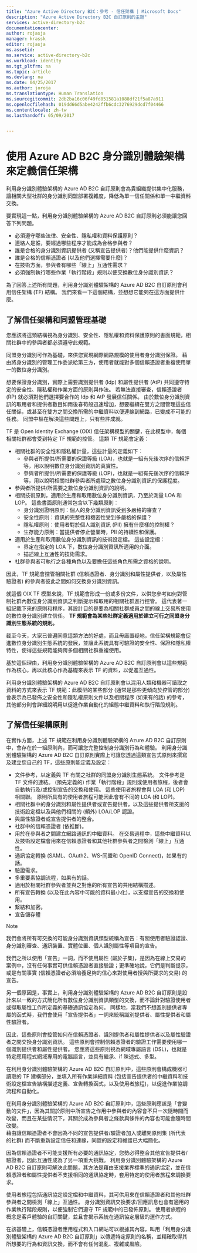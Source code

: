 ```yaml
---
title: "Azure Active Directory B2C：參考 - 信任架構 | Microsoft Docs"
description: "Azure Active Directory B2C 自訂原則的主題"
services: active-directory-b2c
documentationcenter: 
author: rojasja
manager: krassk
editor: rojasja
ms.assetid: 
ms.service: active-directory-b2c
ms.workload: identity
ms.tgt_pltfrm: na
ms.topic: article
ms.devlang: na
ms.date: 04/25/2017
ms.author: joroja
ms.translationtype: Human Translation
ms.sourcegitcommit: 2db2ba16c06f49fd851581a1088df21f5a87a911
ms.openlocfilehash: 019dd66d5abe4242ffb6cdc3276929dcd7f04466
ms.contentlocale: zh-tw
ms.lasthandoff: 05/09/2017


---
```


# <a name="defining-trust-frameworks-with-azure-ad-b2c-identity-experience-framework"></a>使用 Azure AD B2C 身分識別體驗架構來定義信任架構

利用身分識別體驗架構的 Azure AD B2C 自訂原則會為貴組織提供集中化服務，讓相關大型社群的身分識別同盟部署複雜度，降低為單一信任關係和單一中繼資料交換。

要實現這一點，利用身分識別體驗架構的 Azure AD B2C 自訂原則必須能讓您回答下列問題。

- 必須遵守哪些法律、安全性、隱私權和資料保護原則？
- 連絡人是誰，要經過哪些程序才能成為合格參與者？
- 誰是合格的身分識別資訊提供者 (又稱宣告提供者)？他們能提供什麼資訊？
- 誰是合格的信賴憑證者 [以及他們選擇需要什麼]？
- 在技術方面，參與者有哪些「線上」互通性需求？
- 必須強制執行哪些作業「執行階段」規則以便交換數位身分識別資訊？

為了回答上述所有問題，利用身分識別體驗架構的 Azure AD B2C 自訂原則會利用信任架構 (TF) 結構。 我們來看一下這個結構，並想想它能夠在這方面提供什麼。

## <a name="understanding-the-trust-framework-and-federation-management-foundation"></a>了解信任架構和同盟管理基礎

您應該將這類結構視為身分識別、安全性、隱私權和資料保護原則的書面規範，相關社群中的參與者都必須遵守此規範。

同盟身分識別可作為基礎，來供您實現網際網路規模的使用者身分識別保證。  藉由將身分識別的管理工作委派給第三方，使用者就能對多個信賴憑證者重複使用單一的數位身分識別。  

想要保證身分識別，實際上需要識別提供者 (Idp) 和屬性提供者 (AtP) 共同遵守特定的安全性、隱私權和作業方面的原則與作法。  若無法直接審查，信賴憑證者 (RP) 就必須對他們選擇要合作的 Idp 和 AtP 發展信任關係。  由於數位身分識別資訊的取用者和提供者數目如雨後春筍般迅速增加，想要繼續在雙方之間管理這些信任關係，或甚至在雙方之間交換所需的中繼資料以便連線到網路，已變成不可能的任務。  同盟中樞在解決這些問題上，只有些許成就。

TF 是 Open Identity Exchange (OIX) 信任架構模型的關鍵，在此模型中，每個相關社群都會受到特定 TF 規範的控管。 這類 TF 規範會定義︰

- 相關社群的安全性和隱私權計量，這些計量的定義如下︰
    - 參與者所提供/所需要的保證等級 (LOA)，也就是一組有先後次序的信賴評等，用以說明數位身分識別資訊的真實性。
    - 參與者所提供/所需要的保護等級 (LOP)，也就是一組有先後次序的信賴評等，用以說明相關社群參與者所處理之數位身分識別資訊的保護程度。
- 參與者所提供/所需要之數位身分識別資訊的說明。
- 相關技術原則，適用於生產和取用數位身分識別資訊，乃至於測量 LOA 和 LOP。 這些書面原則通常包含以下幾類原則︰
    - 身分識別證明原則︰個人的身分識別資訊受到多嚴格的審查？
    - 安全性原則︰資訊的完整性和機密性受到多嚴格的保護？
    - 隱私權原則︰使用者對於個人識別資訊 (PII) 擁有什麼樣的控制權？
    - 生存能力原則︰當提供者停止營業時，PII 的持續性和保護。
- 適用於生產和取用數位身分識別資訊的技術設定檔。 這些設定檔：
    - 界定在指定的 LOA 下，數位身分識別資訊所適用的介面。
    - 描述線上互通性的技術需求。
- 社群參與者可執行之各種角色以及要擔任這些角色所需之資格的說明。

因此，TF 規範會控管相關社群 (信賴憑證者、身分識別和屬性提供者，以及屬性驗證者) 的參與者彼此之間如何交換身分識別資訊。

就這個 OIX TF 模型來說，TF 規範會形成一份或多份文件，以供您參考如何對管制社群內數位身分識別資訊之判斷提示和取用的相關社群進行控管。 這代表著一組記載下來的原則和程序，其設計目的是要為相關社群成員之間的線上交易所使用的數位身分識別建立信任。  **TF 規範會為某些社群定義適用於建立可行之同盟身分識別生態系統的規則。**

截至今天，大家已普遍同意這類方法的好處，而且毋庸置疑地，信任架構規範會促進數位身分識別生態系統的發展，並讓此系統具有可驗證的安全性、保證和隱私權特性，使得這些規範能夠跨多個相關社群重複使用。

基於這個理由，利用身分識別體驗架構的 Azure AD B2C 自訂原則會以這些規範作為核心，再以此核心作為基礎來表示 TF 的資料，以促進互通性。  

利用身分識別體驗架構的 Azure AD B2C 自訂原則會以混用人類和機器可讀取之資料的方式來表示 TF 規範：此模型的某些部分 (通常是那些更傾向於控管的部分) 會表示為已發佈之安全性和隱私權原則文件以及相關程序 (如果有的話) 的參考，其他部分則會詳細說明用以促進作業自動化的組態中繼資料和執行階段規則。

## <a name="understanding-trust-framework-policies"></a>了解信任架構原則

在實作方面，上述 TF 規範在利用身分識別體驗架構的 Azure AD B2C 自訂原則中，會存在於一組原則內，而可讓您完整控制身分識別行為和體驗。  利用身分識別體驗架構的 Azure AD B2C 自訂原則實際上可讓您透過這類宣告式原則來撰寫及建立您自己的 TF，這些原則能定義及設定︰

- 文件參考，以定義與 TF 有關之社群的同盟身分識別生態系統。 文件參考是 TF 文件的連結。 (預先定義的) 作業「執行階段」規則或使用者旅程，後者會自動執行及/或控制宣告的交換和使用。 這些使用者旅程會與 LOA (和 LOP) 相關聯。 原則所具有的使用者旅程可能因此會有不同的 LOA (和 LOP)。
- 相關社群中的身分識別和屬性提供者或宣告提供者，以及這些提供者所支援的技術設定檔以及與他們相關的 (頻外) LOA/LOP 認證。
- 與屬性驗證者或宣告提供者的整合。
- 社群中的信賴憑證者 (依推斷)。
- 用於在參與者之間建立網路通訊的中繼資料。 在交易過程中，這些中繼資料以及技術設定檔會用來在信賴憑證者和其他社群參與者之間檢測「線上」互通性。
- 通訊協定轉換 (SAML、OAuth2、WS-同盟和 OpenID Connect)，如果有的話。
- 驗證需求。
- 多重要素協調流程，如果有的話。
- 適用於相關社群參與者並與之對應的所有宣告的共用結構描述。
- 所有宣告轉換 (以及在此內容中可能的資料最小化)，以支撐宣告的交換和使用。
- 繫結和加密。
- 宣告儲存體

> [!NOTE]
> 我們會將所有可交換的可能身分識別資訊類型統稱為宣告︰有關使用者驗證認證、身分識別審查、通訊裝置、實體位置、個人識別屬性等項目的宣告。  
>
> 我們之所以使用「宣告」一詞，而不使用屬性 (屬於子集)，是因為在線上交易的案例中，沒有任何事實可供信賴憑證者直接驗證；更準確地說，它們是判斷提示，或是有關事實 (信賴憑證者必須培養足夠的信心來對使用者授與所要求的交易) 的宣告。  
>
> 另一個原因是，事實上，利用身分識別體驗架構的 Azure AD B2C 自訂原則是設計來以一致的方式簡化所有數位身分識別資訊類型的交換，而不論針對驗證使用者或擷取屬性工作所定義的基礎通訊協定為何。  同樣地，當我們不想區別提供者專屬的函式時，我們會使用「宣告提供者」一詞來統稱識別提供者、屬性提供者和屬性驗證者。   

因此，這些原則會控管如何在信賴憑證者、識別提供者和屬性提供者以及屬性驗證者之間交換身分識別資訊。 這些原則會控制信賴憑證者的驗證工作需要使用哪一個識別提供者和屬性提供者。 您應將這些原則視為網域專屬語言 (DSL)，也就是特定應用程式網域專用的電腦語言，並具有繼承、if 陳述式、多型。

在利用身分識別體驗架構的 Azure AD B2C 自訂原則中，這些原則會構成機器可讀取的 TF 建構部分，並填入所有作業詳細資料 (包括宣告提供者的中繼資料和技術設定檔宣告結構描述定義、宣告轉換函式，以及使用者旅程)，以促進作業協調流程和自動化。  

在利用身分識別體驗架構的 Azure AD B2C 自訂原則中，這些原則應該是「會變動的文件」，因為其關於原則中所宣告之作用中參與者的內容會不只一次隨時間而改變，而且在某些情況下，其關於成為參與者之條款與條件的內容也可能會隨時間改變。  
藉由讓信賴憑證者不會因為不同的宣告提供者/驗證者加入或離開原則集 (所代表的社群) 而不斷重新設定信任和連線，同盟的設定和維護已大幅簡化。

因為信賴憑證者不可能支援所有必要的通訊協定，您勢必得整合其他宣告提供者/驗證者，因此互通性成為了另一項重大挑戰。 利用身分識別體驗架構的 Azure AD B2C 自訂原則可解決此問題，其方法是藉由支援業界標準的通訊協定，並在信賴憑證者和屬性提供者不支援相同的通訊協定時，套用特定的使用者旅程來調換要求。  

使用者旅程包括通訊協定設定檔和中繼資料，其可供用來在信賴憑證者和其他社群參與者之間檢測「線上」互通性。  身分識別資訊交換要求/回應訊息也會有適用的作業執行階段規則，以便強制它們遵守 TF 規範中的已發佈原則。 使用者旅程的概念是客戶體驗的自訂關鍵，並且會揭示系統在通訊協定層級的運作方式。

在該基礎上，信賴憑證者應用程式和入口網站可以根據其內容，叫用「利用身分識別體驗架構的 Azure AD B2C 自訂原則」以傳遞特定原則的名稱，並精確取得其所想要的行為和資訊交換，而不會有任何混亂、複雜或風險。


